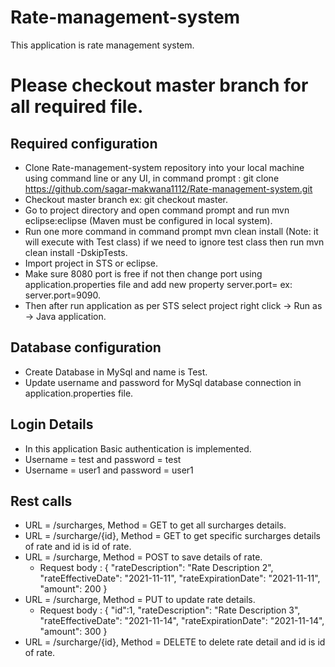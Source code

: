 # Rate-management-system
This application is rate management system.

# Please checkout master branch for all required file.

## Required configuration

- Clone Rate-management-system repository into your local machine using command line or any UI, in command prompt : git clone https://github.com/sagar-makwana1112/Rate-management-system.git
- Checkout master branch ex: git checkout master.
- Go to project directory and open command prompt and run mvn eclipse:eclipse (Maven must be configured in local system).
- Run one more command in command prompt mvn clean install (Note: it will execute with Test class) if we need to ignore test class then run mvn clean install -DskipTests.
- Import project in STS or eclipse.
- Make sure 8080 port is free if not then change port using application.properties file and add new property server.port=<port number> ex: server.port=9090.
- Then after run application as per STS select project right click -> Run as -> Java application.
  
## Database configuration
- Create Database in MySql and name is Test.
- Update username and password for MySql database connection in application.properties file.

## Login Details
- In this application Basic authentication is implemented.
- Username = test and password = test
- Username = user1 and password = user1

## Rest calls
- URL = /surcharges, Method = GET to get all surcharges details.
- URL = /surcharge/{id}, Method = GET to get specific surcharges details of rate and id is id of rate.
- URL = /surcharge, Method = POST to save details of rate.
  - Request body :
    {
      "rateDescription": "Rate Description 2",
      "rateEffectiveDate": "2021-11-11",
      "rateExpirationDate": "2021-11-11",
      "amount": 200
    }
- URL = /surcharge, Method = PUT to update rate details.
  - Request body : 
    {
      "id":1,
      "rateDescription": "Rate Description 3",
      "rateEffectiveDate": "2021-11-14",
      "rateExpirationDate": "2021-11-14",
      "amount": 300
    }
- URL = /surcharge/{id}, Method = DELETE to delete rate detail and id is id of rate.
  
